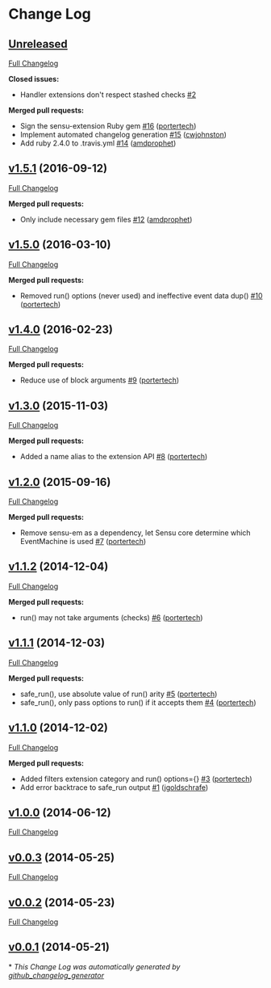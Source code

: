 # Change Log

## [Unreleased](https://github.com/sensu/sensu-extension/tree/HEAD)

[Full Changelog](https://github.com/sensu/sensu-extension/compare/v1.5.1...HEAD)

**Closed issues:**

- Handler extensions don't respect stashed checks [\#2](https://github.com/sensu/sensu-extension/issues/2)

**Merged pull requests:**

- Sign the sensu-extension Ruby gem [\#16](https://github.com/sensu/sensu-extension/pull/16) ([portertech](https://github.com/portertech))
- Implement automated changelog generation [\#15](https://github.com/sensu/sensu-extension/pull/15) ([cwjohnston](https://github.com/cwjohnston))
- Add ruby 2.4.0 to .travis.yml [\#14](https://github.com/sensu/sensu-extension/pull/14) ([amdprophet](https://github.com/amdprophet))

## [v1.5.1](https://github.com/sensu/sensu-extension/tree/v1.5.1) (2016-09-12)
[Full Changelog](https://github.com/sensu/sensu-extension/compare/v1.5.0...v1.5.1)

**Merged pull requests:**

- Only include necessary gem files [\#12](https://github.com/sensu/sensu-extension/pull/12) ([amdprophet](https://github.com/amdprophet))

## [v1.5.0](https://github.com/sensu/sensu-extension/tree/v1.5.0) (2016-03-10)
[Full Changelog](https://github.com/sensu/sensu-extension/compare/v1.4.0...v1.5.0)

**Merged pull requests:**

- Removed run\(\) options \(never used\) and ineffective event data dup\(\) [\#10](https://github.com/sensu/sensu-extension/pull/10) ([portertech](https://github.com/portertech))

## [v1.4.0](https://github.com/sensu/sensu-extension/tree/v1.4.0) (2016-02-23)
[Full Changelog](https://github.com/sensu/sensu-extension/compare/v1.3.0...v1.4.0)

**Merged pull requests:**

- Reduce use of block arguments [\#9](https://github.com/sensu/sensu-extension/pull/9) ([portertech](https://github.com/portertech))

## [v1.3.0](https://github.com/sensu/sensu-extension/tree/v1.3.0) (2015-11-03)
[Full Changelog](https://github.com/sensu/sensu-extension/compare/v1.2.0...v1.3.0)

**Merged pull requests:**

- Added a name alias to the extension API [\#8](https://github.com/sensu/sensu-extension/pull/8) ([portertech](https://github.com/portertech))

## [v1.2.0](https://github.com/sensu/sensu-extension/tree/v1.2.0) (2015-09-16)
[Full Changelog](https://github.com/sensu/sensu-extension/compare/v1.1.2...v1.2.0)

**Merged pull requests:**

- Remove sensu-em as a dependency, let Sensu core determine which EventMachine is used [\#7](https://github.com/sensu/sensu-extension/pull/7) ([portertech](https://github.com/portertech))

## [v1.1.2](https://github.com/sensu/sensu-extension/tree/v1.1.2) (2014-12-04)
[Full Changelog](https://github.com/sensu/sensu-extension/compare/v1.1.1...v1.1.2)

**Merged pull requests:**

- run\(\) may not take arguments \(checks\) [\#6](https://github.com/sensu/sensu-extension/pull/6) ([portertech](https://github.com/portertech))

## [v1.1.1](https://github.com/sensu/sensu-extension/tree/v1.1.1) (2014-12-03)
[Full Changelog](https://github.com/sensu/sensu-extension/compare/v1.1.0...v1.1.1)

**Merged pull requests:**

- safe\_run\(\), use absolute value of run\(\) arity [\#5](https://github.com/sensu/sensu-extension/pull/5) ([portertech](https://github.com/portertech))
- safe\_run\(\), only pass options to run\(\) if it accepts them [\#4](https://github.com/sensu/sensu-extension/pull/4) ([portertech](https://github.com/portertech))

## [v1.1.0](https://github.com/sensu/sensu-extension/tree/v1.1.0) (2014-12-02)
[Full Changelog](https://github.com/sensu/sensu-extension/compare/v1.0.0...v1.1.0)

**Merged pull requests:**

- Added filters extension category and run\(\) options={} [\#3](https://github.com/sensu/sensu-extension/pull/3) ([portertech](https://github.com/portertech))
- Add error backtrace to safe\_run output [\#1](https://github.com/sensu/sensu-extension/pull/1) ([jgoldschrafe](https://github.com/jgoldschrafe))

## [v1.0.0](https://github.com/sensu/sensu-extension/tree/v1.0.0) (2014-06-12)
[Full Changelog](https://github.com/sensu/sensu-extension/compare/v0.0.3...v1.0.0)

## [v0.0.3](https://github.com/sensu/sensu-extension/tree/v0.0.3) (2014-05-25)
[Full Changelog](https://github.com/sensu/sensu-extension/compare/v0.0.2...v0.0.3)

## [v0.0.2](https://github.com/sensu/sensu-extension/tree/v0.0.2) (2014-05-23)
[Full Changelog](https://github.com/sensu/sensu-extension/compare/v0.0.1...v0.0.2)

## [v0.0.1](https://github.com/sensu/sensu-extension/tree/v0.0.1) (2014-05-21)


\* *This Change Log was automatically generated by [github_changelog_generator](https://github.com/skywinder/Github-Changelog-Generator)*